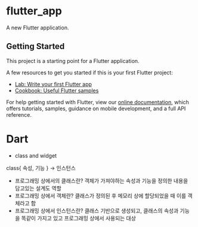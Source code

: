 # flutter_app

A new Flutter application.

## Getting Started

This project is a starting point for a Flutter application.

A few resources to get you started if this is your first Flutter project:

- [Lab: Write your first Flutter app](https://flutter.dev/docs/get-started/codelab)
- [Cookbook: Useful Flutter samples](https://flutter.dev/docs/cookbook)

For help getting started with Flutter, view our
[online documentation](https://flutter.dev/docs), which offers tutorials,
samples, guidance on mobile development, and a full API reference.

# Dart

* class and widget

class{ 속성, 기능 } -> 인스턴스

- 프로그래밍 상에서의 클래스란?
객체가 가져야하는 속성과 기능을 정의한 내용을 담고있는 설계도 역할
- 프로그래밍 상에서 객체란?
클래스가 정의된 후 메모리 상에 할당되었을 때 이를 객체라고 함
- 프로그래밍 상에서 인스턴스란?
클래스 기반으로 생성되고, 클래스의 속성과 기능을 똑같이 가지고 있고 프로그래밍 상에서 사용되는 대상



